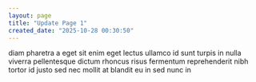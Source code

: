 ```yaml
---
layout: page
title: "Update Page 1"
created_date: "2025-10-28 00:30:50"
---
```


diam pharetra a eget sit enim eget lectus ullamco id sunt turpis in nulla viverra pellentesque dictum rhoncus risus fermentum reprehenderit nibh tortor id justo sed nec mollit at blandit eu in sed nunc in 
